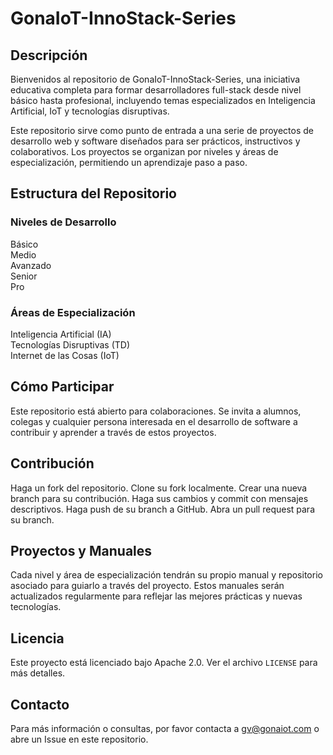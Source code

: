 # GonaIoT-InnoStack-Series  

## Descripción  

Bienvenidos al repositorio de GonaIoT-InnoStack-Series, una iniciativa educativa completa para formar desarrolladores full-stack desde nivel básico hasta profesional, incluyendo temas especializados en Inteligencia Artificial, IoT y tecnologías disruptivas.

Este repositorio sirve como punto de entrada a una serie de proyectos de desarrollo web y software diseñados para ser prácticos, instructivos y colaborativos. Los proyectos se organizan por niveles y áreas de especialización, permitiendo un aprendizaje paso a paso.  

## Estructura del Repositorio  

### Niveles de Desarrollo  

Básico  
Medio  
Avanzado  
Senior  
Pro    

### Áreas de Especialización  

Inteligencia Artificial (IA)  
Tecnologías Disruptivas (TD)  
Internet de las Cosas (IoT)    

## Cómo Participar  

Este repositorio está abierto para colaboraciones. Se invita a alumnos, colegas y cualquier persona interesada en el desarrollo de software a contribuir y aprender a través de estos proyectos.

## Contribución  

Haga un fork del repositorio.
Clone su fork localmente.
Crear una nueva branch para su contribución.
Haga sus cambios y commit con mensajes descriptivos.
Haga push de su branch a GitHub.
Abra un pull request para su branch.  

## Proyectos y Manuales  

Cada nivel y área de especialización tendrán su propio manual y repositorio asociado para guiarlo a través del proyecto. Estos manuales serán actualizados regularmente para reflejar las mejores prácticas y nuevas tecnologías.

## Licencia
Este proyecto está licenciado bajo Apache 2.0. Ver el archivo `LICENSE` para más detalles.

## Contacto
Para más información o consultas, por favor contacta a gv@gonaiot.com o abre un Issue en este repositorio.